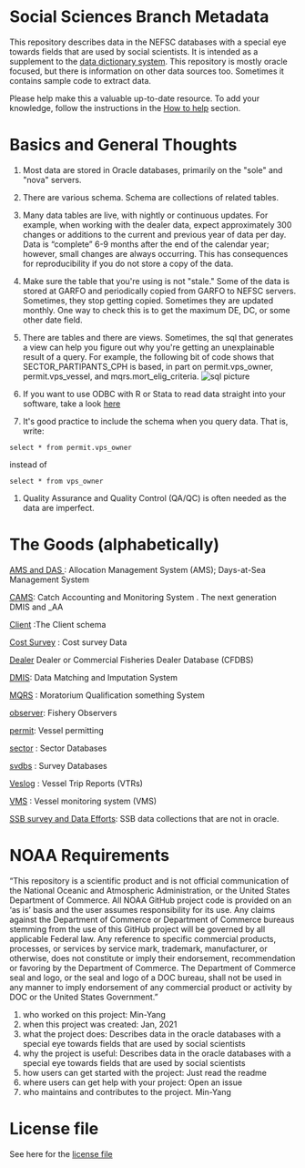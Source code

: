 # Social Sciences Branch Metadata
This repository describes data in the NEFSC databases with a special eye towards fields that are used by social scientists.  It is intended as a supplement to the [data dictionary system](https://nova.nefsc.noaa.gov/datadict/). This repository is mostly oracle focused, but there is information on other data sources too.  Sometimes it contains sample code to extract data.

Please help make this a valuable up-to-date resource.  To add your knowledge, follow the instructions in the [How to help](https://github.com/NEFSC/READ-SSB-Lee-WorkingEfficiently) section.

# Basics and General Thoughts

1. Most data are stored in Oracle databases, primarily on the "sole" and "nova" servers.

1. There are various schema. Schema are collections of related tables.

1.  Many data tables are live, with nightly or continuous updates. For example, when working with the  dealer data, expect approximately 300 changes or additions to the current and previous year of data per day. Data is “complete” 6-9 months after the end of the calendar year; however, small changes are always occurring.
This has consequences for reproducibility if you do not store a copy of the data.

1.  Make sure the table that you're using is not "stale."  Some of the data is stored at GARFO and periodically copied from GARFO to NEFSC servers. Sometimes, they stop getting copied. Sometimes they are updated monthly. One way to check this is to get the maximum DE, DC, or some other date field.

1.  There are tables and there are views.  Sometimes, the sql that generates a view can help you figure out why you're getting an unexplainable result of a query. For example, the following bit of code shows that SECTOR_PARTIPANTS_CPH is based, in part on permit.vps_owner, permit.vps_vessel, and mqrs.mort_elig_criteria.
![sql picture](/figures/sql.png)

1.  If you want to use ODBC with R or Stata to read data straight into your software, take a look [here](https://github.com/NEFSC/READ-SSB-Lee-project-template)

1.  It's good practice to include the schema when you query data. That is, write:
```
select * from permit.vps_owner
```
instead of 
```
select * from vps_owner

```
 
1. Quality Assurance and Quality Control (QA/QC) is often needed as the data are imperfect. 

# The Goods (alphabetically)

[AMS and DAS ](AMS_DAS.md) : Allocation Management System (AMS); Days-at-Sea Management System

[CAMS](CAMS.md): Catch Accounting and Monitoring System . The next generation DMIS and _AA

[Client](Client.md) :The Client schema


[Cost Survey](Cost_survey.md) : Cost survey Data

[Dealer](dealer.md) Dealer or Commercial Fisheries Dealer Database (CFDBS)

[DMIS](DMIS.md): Data Matching and Imputation System

[MQRS](MQRS.md) : Moratorium Qualification something System

[observer](observer.md): Fishery Observers

[permit](permit.md): Vessel permitting

[sector](sector.md) : Sector Databases

[svdbs](svdbs.md) : Survey Databases

[Veslog](veslog.md) : Vessel Trip Reports (VTRs)

[VMS](VMS.md) : Vessel monitoring system  (VMS)

[SSB survey and Data Efforts](SSB%20Survey%20and%20Data%20Efforts%20Tracking.md): SSB data collections that are not in oracle.


# NOAA Requirements
“This repository is a scientific product and is not official communication of the National Oceanic and Atmospheric Administration, or the United States Department of Commerce. All NOAA GitHub project code is provided on an ‘as is’ basis and the user assumes responsibility for its use. Any claims against the Department of Commerce or Department of Commerce bureaus stemming from the use of this GitHub project will be governed by all applicable Federal law. Any reference to specific commercial products, processes, or services by service mark, trademark, manufacturer, or otherwise, does not constitute or imply their endorsement, recommendation or favoring by the Department of Commerce. The Department of Commerce seal and logo, or the seal and logo of a DOC bureau, shall not be used in any manner to imply endorsement of any commercial product or activity by DOC or the United States Government.”


1. who worked on this project:  Min-Yang
1. when this project was created: Jan, 2021 
1. what the project does: Describes data in the oracle databases with a special eye towards fields that are used by social scientists
1. why the project is useful:  Describes data in the oracle databases with a special eye towards fields that are used by social scientists
1. how users can get started with the project: Just read the readme
1. where users can get help with your project:  Open an issue
1. who maintains and contributes to the project. Min-Yang

# License file
See here for the [license file](https://github.com/minyanglee/READ-SSB-Lee-metadata/blob/main/License.txt)
